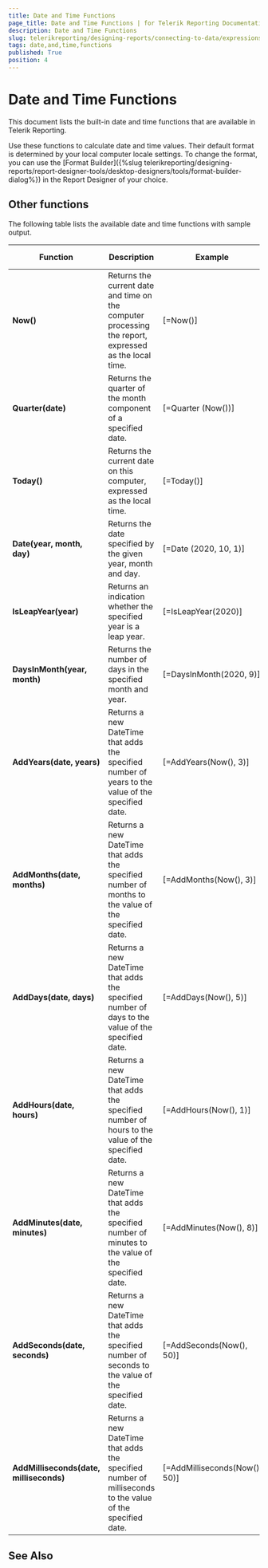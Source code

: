 ```yaml
---
title: Date and Time Functions
page_title: Date and Time Functions | for Telerik Reporting Documentation
description: Date and Time Functions
slug: telerikreporting/designing-reports/connecting-to-data/expressions/expressions-reference/functions/date-and-time-functions
tags: date,and,time,functions
published: True
position: 4
---
```


# Date and Time Functions



This document lists the built-in date and time functions that are available in Telerik Reporting.       

Use these functions to calculate date and time values. Their default format is determined by your local computer locale settings. To change the format, you can       use the [Format Builder]({%slug telerikreporting/designing-reports/report-designer-tools/desktop-designers/tools/format-builder-dialog%}) in the Report Designer of your choice.

## Other functions

The following table lists the available date and time functions with sample output.         


| Function | Description | Example | Sample Output |
| ------ | ------ | ------ | ------ |
| __Now()__ |Returns the current date and time on the computer processing the report, expressed as the local time.| [=Now()]|24-Sep-20 11:10|
| __Quarter(date)__ |Returns the quarter of the month component of a specified date.| [=Quarter (Now())]|3|
| __Today()__ |Returns the current date on this computer, expressed as the local time.| [=Today()]|24-Sep-20|
| __Date(year, month, day)__ |Returns the date specified by the given year, month and day.| [=Date (2020, 10, 1)]|01-Oct-20|
| __IsLeapYear(year)__ |Returns an indication whether the specified year is a leap year.| [=IsLeapYear(2020)]|True|
| __DaysInMonth(year, month)__ |Returns the number of days in the specified month and year.| [=DaysInMonth(2020, 9)]|30|
| __AddYears(date, years)__ |Returns a new DateTime that adds the specified number of years to the value of the specified date.| [=AddYears(Now(), 3)]|24-Sep-23|
| __AddMonths(date, months)__ |Returns a new DateTime that adds the specified number of months to the value of the specified date.| [=AddMonths(Now(), 3)]|24-Dec-20|
| __AddDays(date, days)__ |Returns a new DateTime that adds the specified number of days to the value of the specified date.| [=AddDays(Now(), 5)]|29-Sep-20|
| __AddHours(date, hours)__ |Returns a new DateTime that adds the specified number of hours to the value of the specified date.| [=AddHours(Now(), 1)]|24-Sep-20 12:52|
| __AddMinutes(date, minutes)__ |Returns a new DateTime that adds the specified number of minutes to the value of the specified date.| [=AddMinutes(Now(), 8)]|24-Sep-20 12:01|
| __AddSeconds(date, seconds)__ |Returns a new DateTime that adds the specified number of seconds to the value of the specified date.| [=AddSeconds(Now(), 50)]|24-Sep-20 11:55:48|
| __AddMilliseconds(date, milliseconds)__ |Returns a new DateTime that adds the specified number of milliseconds to the value of the specified date.| [=AddMilliseconds(Now(), 50)]|24-Sep-20 11:57:1|




## See Also


